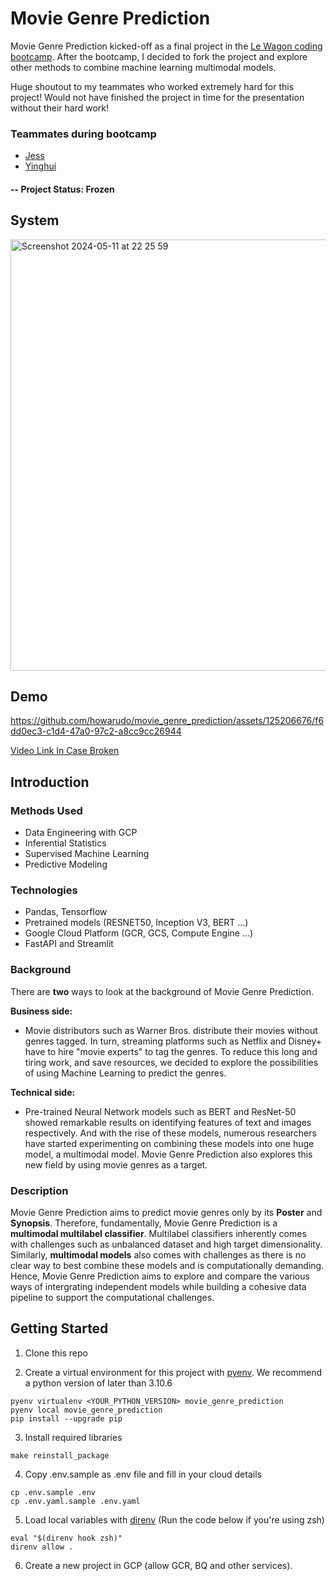 # Movie Genre Prediction
Movie Genre Prediction kicked-off as a final project in the [Le Wagon coding bootcamp](https://www.lewagon.com/tokyo/data-science-course). After the bootcamp, I decided to fork the project and explore other methods to combine machine learning multimodal models.

Huge shoutout to my teammates who worked extremely hard for this project! Would not have finished the project in time for the presentation without their hard work!

### Teammates during bootcamp
* [Jess](https://github.com/chooj202)
* [Yinghui](https://github.com/yinghuing)

#### -- Project Status: Frozen

## System

<img width="690" alt="Screenshot 2024-05-11 at 22 25 59" src="https://github.com/howarudo/movie_genre_prediction/assets/125206676/019b88db-9e76-40e2-8d4d-72e406392dd8">

## Demo

https://github.com/howarudo/movie_genre_prediction/assets/125206676/f6dd0ec3-c1d4-47a0-97c2-a8cc9cc26944

[Video Link In Case Broken](https://drive.google.com/file/d/1ivuj_g4kCCkYvMpdKAxmFdSXPXiTCT1n/view?usp=sharing)

## Introduction

### Methods Used
* Data Engineering with GCP
* Inferential Statistics
* Supervised Machine Learning
* Predictive Modeling

### Technologies
* Pandas, Tensorflow
* Pretrained models (RESNET50, Inception V3, BERT ...)
* Google Cloud Platform (GCR, GCS, Compute Engine ...)
* FastAPI and Streamlit

### Background
There are **two** ways to look at the background of Movie Genre Prediction.

**Business side:**
* Movie distributors such as Warner Bros. distribute their movies without genres tagged. In turn, streaming platforms such as Netflix and Disney+ have to hire "movie experts" to tag the genres. To reduce this long and tiring work, and save resources, we decided to explore the possibilities of using Machine Learning to predict the genres.

**Technical side:**
* Pre-trained Neural Network models such as BERT and ResNet-50 showed remarkable results on identifying features of text and images respectively. And with the rise of these models, numerous researchers have started experimenting on combining these models into one huge model, a multimodal model. Movie Genre Prediction also explores this new field by using movie genres as a target.


### Description
Movie Genre Prediction aims to predict movie genres only by its **Poster** and **Synopsis**. Therefore, fundamentally, Movie Genre Prediction is a **multimodal multilabel classifier**. Multilabel classifiers inherently comes with challenges such as unbalanced dataset and high target dimensionality. Similarly, **multimodal models** also comes with challenges as there is no clear way to best combine these models and is computationally demanding. Hence, Movie Genre Prediction aims to explore and compare the various ways of intergrating independent models while building a cohesive data pipeline to support the computational challenges.

## Getting Started

1. Clone this repo

2. Create a virtual environment for this project with [pyenv](http://github.com/pyenv/pyenv#installation). We recommend a python version of later than 3.10.6
```
pyenv virtualenv <YOUR_PYTHON_VERSION> movie_genre_prediction
pyenv local movie_genre_prediction
pip install --upgrade pip
```

3. Install required libraries
```
make reinstall_package
```

4. Copy .env.sample as .env file and fill in your cloud details
```
cp .env.sample .env
cp .env.yaml.sample .env.yaml
```

5. Load local variables with [direnv](https://github.com/direnv/direnv#getting-started) (Run the code below if you're using zsh)
```
eval "$(direnv hook zsh)"
direnv allow .
```

6. Create a new project in GCP (allow GCR, BQ and other services).

